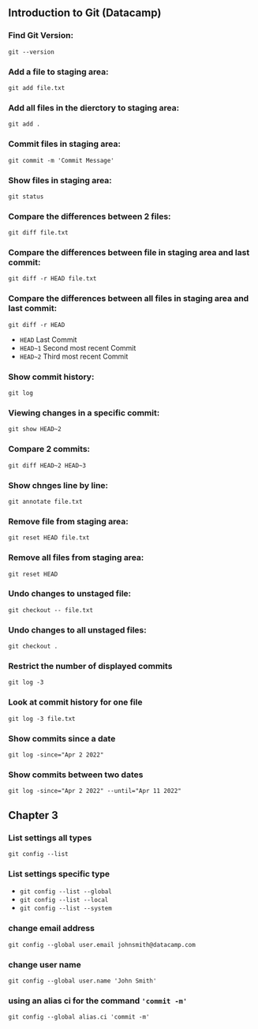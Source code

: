 ## Introduction to Git (Datacamp)

### Find Git Version:
`git --version`

### Add a file to staging area:
`git add file.txt`

### Add all files in the dierctory to staging area:
`git add .`

### Commit files in staging area:
`git commit -m 'Commit Message'`

### Show files in staging area:
`git status`

### Compare the differences between 2 files:
`git diff file.txt`

### Compare the differences between file in staging area and last commit:
`git diff -r HEAD file.txt`

### Compare the differences between all files in staging area and last commit:
`git diff -r HEAD`

- `HEAD` Last Commit
- `HEAD~1` Second most recent Commit
- `HEAD~2` Third most recent Commit

### Show commit history:
`git log`

### Viewing changes in a specific commit:
`git show HEAD~2`

### Compare 2 commits:
`git diff HEAD~2 HEAD~3`

### Show chnges line by line:
`git annotate file.txt`

### Remove file from staging area:
`git reset HEAD file.txt`

### Remove all files from staging area:
`git reset HEAD`

### Undo changes to unstaged file:
`git checkout -- file.txt`

### Undo changes to all unstaged files:
`git checkout .`

### Restrict the number of displayed commits 
`git log -3`

### Look at commit history for one file
`git log -3 file.txt`

### Show commits since a date
`git log -since="Apr 2 2022"`

### Show commits between two dates
`git log -since="Apr 2 2022" --until="Apr 11 2022"`


## Chapter 3

### List settings all types
`git config --list`

### List settings specific type
- `git config --list --global`
- `git config --list --local`
- `git config --list --system`

### change email address
`git config --global user.email johnsmith@datacamp.com`

### change user name
`git config --global user.name 'John Smith'`

### using an alias ci for the command `'commit -m'`
`git config --global alias.ci 'commit -m'`

